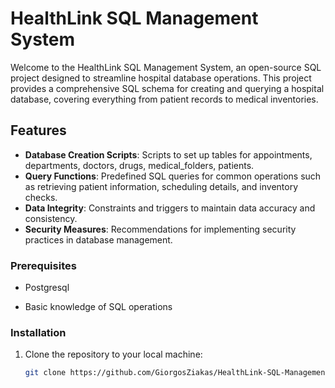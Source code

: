 # HealthLink SQL Management System

Welcome to the HealthLink SQL Management System, an open-source SQL project designed to streamline hospital database operations. This project provides a comprehensive SQL schema for creating and querying a hospital database, covering everything from patient records to medical inventories.

## Features

- **Database Creation Scripts**: Scripts to set up tables for appointments, departments, doctors, drugs, medical_folders, patients.
- **Query Functions**: Predefined SQL queries for common operations such as retrieving patient information, scheduling details, and inventory checks.
- **Data Integrity**: Constraints and triggers to maintain data accuracy and consistency.
- **Security Measures**: Recommendations for implementing security practices in database management.


### Prerequisites
 
- Postgresql

- Basic knowledge of SQL operations

### Installation

1. Clone the repository to your local machine:
   ```bash
   git clone https://github.com/GiorgosZiakas/HealthLink-SQL-Management-System.git